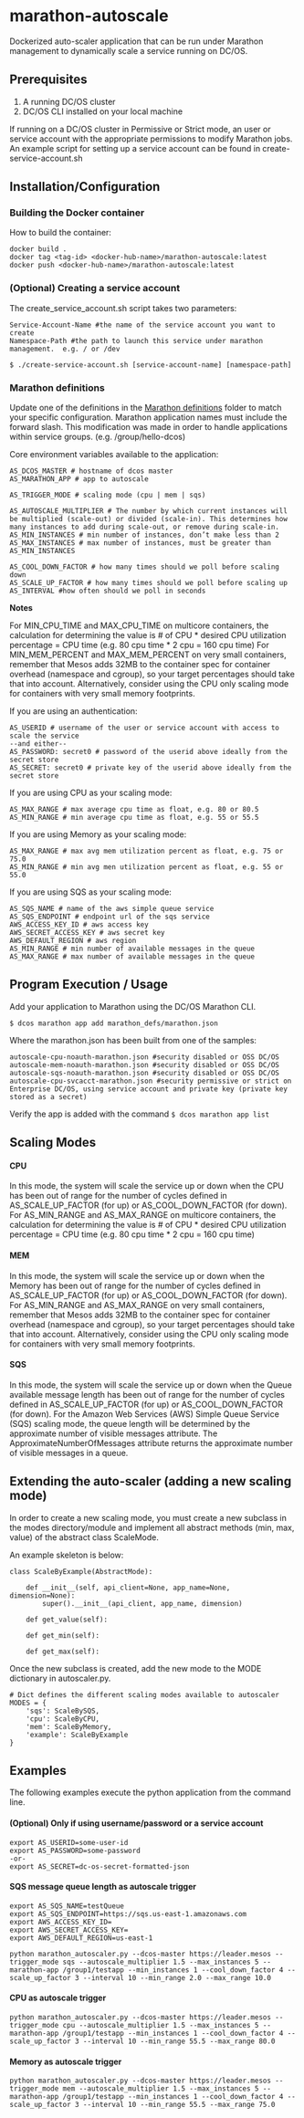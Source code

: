 # marathon-autoscale
Dockerized auto-scaler application that can be run under Marathon management to dynamically scale a service running on DC/OS.

## Prerequisites
1. A running DC/OS cluster
2. DC/OS CLI installed on your local machine

If running on a DC/OS cluster in Permissive or Strict mode, an user or service account with the appropriate permissions to modify Marathon jobs.  An example script for setting up a service account can be found in create-service-account.sh

## Installation/Configuration

### Building the Docker container

How to build the container:
    
    docker build .
    docker tag <tag-id> <docker-hub-name>/marathon-autoscale:latest
    docker push <docker-hub-name>/marathon-autoscale:latest

### (Optional) Creating a service account

The create_service_account.sh script takes two parameters: 

    Service-Account-Name #the name of the service account you want to create
    Namespace-Path #the path to launch this service under marathon management.  e.g. / or /dev

    $ ./create-service-account.sh [service-account-name] [namespace-path]

### Marathon definitions
Update one of the definitions in the [Marathon definitions](marathon_defs/) folder to match your specific configuration. Marathon application names must include the forward slash. This modification was made in order to handle applications within service groups. (e.g. /group/hello-dcos)

Core environment variables available to the application:

    AS_DCOS_MASTER # hostname of dcos master
    AS_MARATHON_APP # app to autoscale

    AS_TRIGGER_MODE # scaling mode (cpu | mem | sqs)

    AS_AUTOSCALE_MULTIPLIER # The number by which current instances will be multiplied (scale-out) or divided (scale-in). This determines how many instances to add during scale-out, or remove during scale-in.
    AS_MIN_INSTANCES # min number of instances, don’t make less than 2
    AS_MAX_INSTANCES # max number of instances, must be greater than AS_MIN_INSTANCES

    AS_COOL_DOWN_FACTOR # how many times should we poll before scaling down
    AS_SCALE_UP_FACTOR # how many times should we poll before scaling up
    AS_INTERVAL #how often should we poll in seconds

**Notes** 

For MIN_CPU_TIME and MAX_CPU_TIME on multicore containers, the calculation for determining the value is # of CPU * desired CPU utilization percentage = CPU time (e.g. 80 cpu time * 2 cpu = 160 cpu time)
For MIN_MEM_PERCENT and MAX_MEM_PERCENT on very small containers, remember that Mesos adds 32MB to the container spec for container overhead (namespace and cgroup), so your target percentages should take that into account.  Alternatively, consider using the CPU only scaling mode for containers with very small memory footprints.

If you are using an authentication:

    AS_USERID # username of the user or service account with access to scale the service
    --and either--
    AS_PASSWORD: secret0 # password of the userid above ideally from the secret store
    AS_SECRET: secret0 # private key of the userid above ideally from the secret store

If you are using CPU as your scaling mode:

    AS_MAX_RANGE # max average cpu time as float, e.g. 80 or 80.5
    AS_MIN_RANGE # min average cpu time as float, e.g. 55 or 55.5

If you are using Memory as your scaling mode:

    AS_MAX_RANGE # max avg mem utilization percent as float, e.g. 75 or 75.0
    AS_MIN_RANGE # min avg men utilization percent as float, e.g. 55 or 55.0

If you are using SQS as your scaling mode:

    AS_SQS_NAME # name of the aws simple queue service
    AS_SQS_ENDPOINT # endpoint url of the sqs service
    AWS_ACCESS_KEY_ID # aws access key
    AWS_SECRET_ACCESS_KEY # aws secret key
    AWS_DEFAULT_REGION # aws region
    AS_MIN_RANGE # min number of available messages in the queue
    AS_MAX_RANGE # max number of available messages in the queue

## Program Execution / Usage

Add your application to Marathon using the DC/OS Marathon CLI.

    $ dcos marathon app add marathon_defs/marathon.json

Where the marathon.json has been built from one of the samples:

    autoscale-cpu-noauth-marathon.json #security disabled or OSS DC/OS
    autoscale-mem-noauth-marathon.json #security disabled or OSS DC/OS
    autoscale-sqs-noauth-marathon.json #security disabled or OSS DC/OS
    autoscale-cpu-svcacct-marathon.json #security permissive or strict on Enterprise DC/OS, using service account and private key (private key stored as a secret)

Verify the app is added with the command `$ dcos marathon app list`

## Scaling Modes

#### CPU 

In this mode, the system will scale the service up or down when the CPU has been out of range for the number of cycles defined in AS_SCALE_UP_FACTOR (for up) or AS_COOL_DOWN_FACTOR (for down). For AS_MIN_RANGE and AS_MAX_RANGE on multicore containers, the calculation for determining the value is # of CPU * desired CPU utilization percentage = CPU time (e.g. 80 cpu time * 2 cpu = 160 cpu time)

#### MEM 

In this mode, the system will scale the service up or down when the Memory has been out of range for the number of cycles defined in AS_SCALE_UP_FACTOR (for up) or AS_COOL_DOWN_FACTOR (for down). For AS_MIN_RANGE and AS_MAX_RANGE on very small containers, remember that Mesos adds 32MB to the container spec for container overhead (namespace and cgroup), so your target percentages should take that into account.  Alternatively, consider using the CPU only scaling mode for containers with very small memory footprints.

#### SQS

In this mode, the system will scale the service up or down when the Queue available message length has been out of range for the number of cycles defined in AS_SCALE_UP_FACTOR (for up) or AS_COOL_DOWN_FACTOR (for down). For the Amazon Web Services (AWS) Simple Queue Service (SQS) scaling mode, the queue length will be determined by the approximate number of visible messages attribute. The ApproximateNumberOfMessages attribute returns the approximate number of visible messages in a queue.

## Extending the auto-scaler (adding a new scaling mode)
In order to create a new scaling mode, you must create a new subclass in the modes directory/module and implement all abstract methods (min, max, value) of the abstract class ScaleMode.

An example skeleton is below:
```
class ScaleByExample(AbstractMode):

    def __init__(self, api_client=None, app_name=None, dimension=None):
        super().__init__(api_client, app_name, dimension)

    def get_value(self):

    def get_min(self):

    def get_max(self):
```

Once the new subclass is created, add the new mode to the MODE dictionary in autoscaler.py.
```
# Dict defines the different scaling modes available to autoscaler
MODES = {
    'sqs': ScaleBySQS,
    'cpu': ScaleByCPU,
    'mem': ScaleByMemory,
    'example': ScaleByExample
}
```

## Examples
The following examples execute the python application from the command line.

#### (Optional) Only if using username/password or a service account

    export AS_USERID=some-user-id
    export AS_PASSWORD=some-password
    -or-
    export AS_SECRET=dc-os-secret-formatted-json

#### SQS message queue length as autoscale trigger

    export AS_SQS_NAME=testQueue
    export AS_SQS_ENDPOINT=https://sqs.us-east-1.amazonaws.com
    export AWS_ACCESS_KEY_ID=
    export AWS_SECRET_ACCESS_KEY=
    export AWS_DEFAULT_REGION=us-east-1

    python marathon_autoscaler.py --dcos-master https://leader.mesos --trigger_mode sqs --autoscale_multiplier 1.5 --max_instances 5 --marathon-app /group1/testapp --min_instances 1 --cool_down_factor 4 --scale_up_factor 3 --interval 10 --min_range 2.0 --max_range 10.0

#### CPU as autoscale trigger

    python marathon_autoscaler.py --dcos-master https://leader.mesos --trigger_mode cpu --autoscale_multiplier 1.5 --max_instances 5 --marathon-app /group1/testapp --min_instances 1 --cool_down_factor 4 --scale_up_factor 3 --interval 10 --min_range 55.5 --max_range 80.0

#### Memory as autoscale trigger

    python marathon_autoscaler.py --dcos-master https://leader.mesos --trigger_mode mem --autoscale_multiplier 1.5 --max_instances 5 --marathon-app /group1/testapp --min_instances 1 --cool_down_factor 4 --scale_up_factor 3 --interval 10 --min_range 55.5 --max_range 75.0

